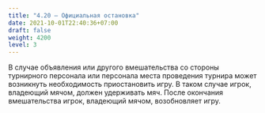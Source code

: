 ```yaml
---
title: "4.20 – Официальная остановка"
date: 2021-10-01T22:40:36+07:00
draft: false
weight: 4200
level: 3
---
```


В случае объявления или другого вмешательства со стороны турнирного персонала или персонала
места проведения турнира может возникнуть необходимость приостановить игру. В таком случае
игрок, владеющий мячом, должен удерживать мяч. После окончания вмешательства игрок,
владеющий мячом, возобновляет игру.